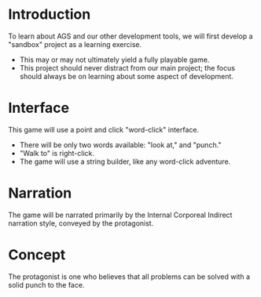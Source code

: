 # Introduction #

To learn about AGS and our other development tools, we will first develop a "sandbox" project as a learning exercise.
  * This may or may not ultimately yield a fully playable game.
  * This project should never distract from our main project; the focus should always be on learning about some aspect of development.

# Interface #
This game will use a point and click "word-click" interface.
  * There will be only two words available: "look at," and "punch."
  * "Walk to" is right-click.
  * The game will use a string builder, like any word-click adventure.

# Narration #
The game will be narrated primarily by the Internal Corporeal Indirect narration style, conveyed by the protagonist.

# Concept #
The protagonist is one who believes that all problems can be solved with a solid punch to the face.